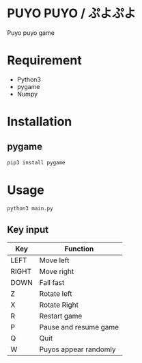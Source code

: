 # PUYO PUYO / ぷよぷよ

Puyo puyo game

# Requirement

- Python3
- pygame
- Numpy


# Installation

## pygame

```bash
pip3 install pygame
```

# Usage

```bash
python3 main.py
```

## Key input

| Key   | Function               |
| ----- | ---------------------- |
| LEFT  |  Move left              |
| RIGHT |  Move right             |
| DOWN  |  Fall fast              |
| Z     |  Rotate left            |
| X     |  Rotate Right           |
| R     |  Restart game           |
| P     |  Pause and resume game  |
| Q     |  Quit                   |
| W     |  Puyos appear randomly |

